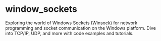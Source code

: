 # window_sockets
 Exploring the world of Windows Sockets (Winsock) for network programming and socket communication on the Windows platform. Dive into TCP/IP, UDP, and more with code examples and tutorials.
